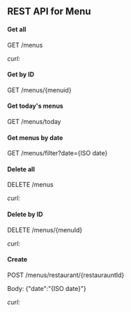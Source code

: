 
<h2>REST API for Menu</h2>

<h4>Get all</h4>
GET     /menus

<i>curl:</i>

<h4>Get by ID</h4>
GET     /menus/{menuid}

<h4>Get today's menus</h4>
GET     /menus/today

<h4>Get menus by date</h4>
GET     /menus/filter?date={ISO date}

<h4>Delete all</h4>
DELETE  /menus

<i>curl:</i>

<h4>Delete by ID</h4>
DELETE  /menus/{menuId}

<i>curl:</i>

<h4>Create</h4>
POST  /menus/restaurant/{restaurauntId}

Body: {"date":"{ISO date}"}

<i>curl:</i>

